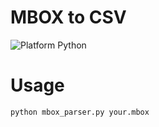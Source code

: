 # MBOX to CSV

![Platform Python](https://img.shields.io/badge/platform-python%202.7-yellow.svg)

# Usage
```bash
python mbox_parser.py your.mbox
```
